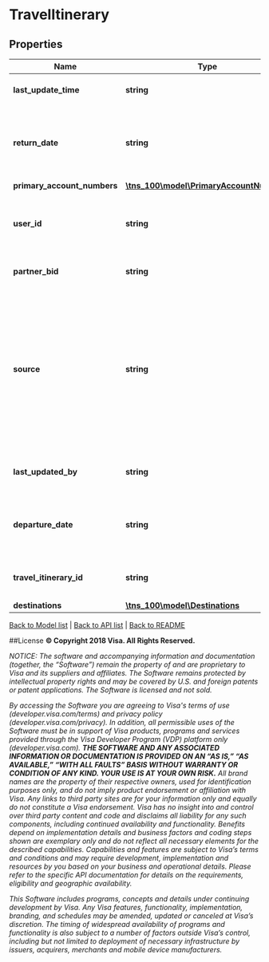 # TravelItinerary

## Properties
Name | Type | Description | Notes
------------ | ------------- | ------------- | -------------
**last_update_time** | **string** | Time in format YYYY-MM-DDTHH:MM:SS. | [optional] 
**return_date** | **string** | The date your cardholder will return from their trip. Format is YYYY-MM-DD. | [optional] 
**primary_account_numbers** | [**\tns_100\model\PrimaryAccountNumbers**](PrimaryAccountNumbers.md) |  | [optional] 
**user_id** | **string** | User ID you assigned to identify the cardholder using the service. | [optional] 
**partner_bid** | **string** | Your Visa Business Identifier (BID). | [optional] 
**source** | **string** | The source of the travel itinerary in the Visa system. When a travel itinerary is submitted to Visa through the Visa Travel Notification Service, the Source field in the response will be Cardholder Self Reported. | [optional] 
**last_updated_by** | **string** | User who updated the itinerary in current state. | [optional] 
**departure_date** | **string** | The date your cardholder will start their trip. Format is YYYY-MM-DD. | [optional] 
**travel_itinerary_id** | **string** | Itinerary ID for the travel plan stored in the system. | [optional] 
**destinations** | [**\tns_100\model\Destinations**](Destinations.md) |  | [optional] 

[Back to Model list](../../README.md#documentation-for-models)   |   [Back to API list](../../README.md#documentation-for-api-endpoints)   |   [Back to README](../../README.md)



##License
**© Copyright 2018 Visa. All Rights Reserved.**

*NOTICE: The software and accompanying information and documentation (together, the “Software”) remain the property of
and are proprietary to Visa and its suppliers and affiliates. The Software remains protected by intellectual property
rights and may be covered by U.S. and foreign patents or patent applications. The Software is licensed and not sold.*

*By accessing the Software you are agreeing to Visa's terms of use (developer.visa.com/terms) and privacy policy (developer.visa.com/privacy).
In addition, all permissible uses of the Software must be in support of Visa products, programs and services provided
through the Visa Developer Program (VDP) platform only (developer.visa.com). **THE SOFTWARE AND ANY ASSOCIATED
INFORMATION OR DOCUMENTATION IS PROVIDED ON AN “AS IS,” “AS AVAILABLE,” “WITH ALL FAULTS” BASIS WITHOUT WARRANTY OR
CONDITION OF ANY KIND. YOUR USE IS AT YOUR OWN RISK.** All brand names are the property of their respective owners, used for identification purposes only, and do not imply
product endorsement or affiliation with Visa. Any links to third party sites are for your information only and equally
do not constitute a Visa endorsement. Visa has no insight into and control over third party content and code and disclaims
all liability for any such components, including continued availability and functionality. Benefits depend on implementation
details and business factors and coding steps shown are exemplary only and do not reflect all necessary elements for the
described capabilities. Capabilities and features are subject to Visa’s terms and conditions and may require development,
implementation and resources by you based on your business and operational details. Please refer to the specific
API documentation for details on the requirements, eligibility and geographic availability.*

*This Software includes programs, concepts and details under continuing development by Visa. Any Visa features,
functionality, implementation, branding, and schedules may be amended, updated or canceled at Visa’s discretion.
The timing of widespread availability of programs and functionality is also subject to a number of factors outside Visa’s control,
including but not limited to deployment of necessary infrastructure by issuers, acquirers, merchants and mobile device manufacturers.*